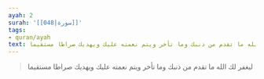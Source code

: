 ```yaml
---
ayah: 2
surah: '[[048|سورة]]'
tags:
- quran/ayah
text: ليغفر لك الله ما تقدم من ذنبك وما تأخر ويتم نعمته عليك ويهديك صراطا مستقيما
---
```

> ليغفر لك الله ما تقدم من ذنبك وما تأخر ويتم نعمته عليك ويهديك صراطا مستقيما
